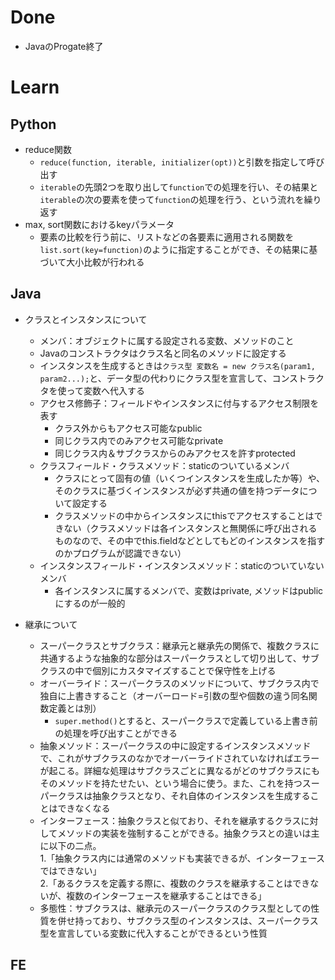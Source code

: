 # Done  
- JavaのProgate終了
# Learn
## Python  
- reduce関数
  - `reduce(function, iterable, initializer(opt))`と引数を指定して呼び出す
  - `iterable`の先頭2つを取り出して`function`での処理を行い、その結果と`iterable`の次の要素を使って`function`の処理を行う、という流れを繰り返す
- max, sort関数におけるkeyパラメータ
  - 要素の比較を行う前に、リストなどの各要素に適用される関数を`list.sort(key=function)`のように指定することができ、その結果に基づいて大小比較が行われる

## Java  
- クラスとインスタンスについて
  - メンバ：オブジェクトに属する設定される変数、メソッドのこと
  - Javaのコンストラクタはクラス名と同名のメソッドに設定する
  - インスタンスを生成するときは`クラス型 変数名 = new クラス名(param1, param2...);`と、データ型の代わりにクラス型を宣言して、コンストラクタを使って変数へ代入する
  - アクセス修飾子：フィールドやインスタンスに付与するアクセス制限を表す
    - クラス外からもアクセス可能なpublic
    - 同じクラス内でのみアクセス可能なprivate
    - 同じクラス内＆サブクラスからのみアクセスを許すprotected
  - クラスフィールド・クラスメソッド：staticのついているメンバ
    - クラスにとって固有の値（いくつインスタンスを生成したか等）や、そのクラスに基づくインスタンスが必ず共通の値を持つデータについて設定する
    - クラスメソッドの中からインスタンスにthisでアクセスすることはできない（クラスメソッドは各インスタンスと無関係に呼び出されるものなので、その中でthis.fieldなどとしてもどのインスタンスを指すのかプログラムが認識できない）
  - インスタンスフィールド・インスタンスメソッド：staticのついていないメンバ
    - 各インスタンスに属するメンバで、変数はprivate, メソッドはpublicにするのが一般的
  
- 継承について  
  - スーパークラスとサブクラス：継承元と継承先の関係で、複数クラスに共通するような抽象的な部分はスーパークラスとして切り出して、サブクラスの中で個別にカスタマイズすることで保守性を上げる
  - オーバーライド：スーパークラスのメソッドについて、サブクラス内で独自に上書きすること（オーバーロード=引数の型や個数の違う同名関数定義とは別）
    - `super.method()`とすると、スーパークラスで定義している上書き前の処理を呼び出すことができる
  - 抽象メソッド：スーパークラスの中に設定するインスタンスメソッドで、これがサブクラスのなかでオーバーライドされていなければエラーが起こる。詳細な処理はサブクラスごとに異なるがどのサブクラスにもそのメソッドを持たせたい、という場合に使う。また、これを持つスーパークラスは抽象クラスとなり、それ自体のインスタンスを生成することはできなくなる
  - インターフェース：抽象クラスと似ており、それを継承するクラスに対してメソッドの実装を強制することができる。抽象クラスとの違いは主に以下の二点。   
  1.「抽象クラス内には通常のメソッドも実装できるが、インターフェースではできない」  
  2.「あるクラスを定義する際に、複数のクラスを継承することはできないが、複数のインターフェースを継承することはできる」  
  - 多態性：サブクラスは、継承元のスーパークラスのクラス型としての性質を併せ持っており、サブクラス型のインスタンスは、スーパークラス型を宣言している変数に代入することができるという性質
## FE  

